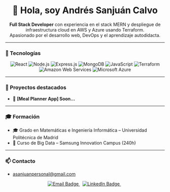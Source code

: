 <h1 align="center">👋 Hola, soy Andrés Sanjuán Calvo</h1>

<p align="center">
  <strong>Full Stack Developer</strong> con experiencia en el stack MERN y despliegue de infraestructura cloud en AWS y Azure usando Terraform. <br/>
  Apasionado por el desarrollo web, DevOps y el aprendizaje autodidacta.
</p>

---

### 🧰 Tecnologías

<p align="center">
  <img title="React" src="https://img.shields.io/badge/React-20232A?style=for-the-badge&logo=react&logoColor=61DAFB" />
  <img title="Node.js" src="https://img.shields.io/badge/Node.js-339933?style=for-the-badge&logo=nodedotjs&logoColor=white" />
  <img title="Express.js" src="https://img.shields.io/badge/Express.js-000000?style=for-the-badge&logo=express&logoColor=white" />
  <img title="MongoDB" src="https://img.shields.io/badge/MongoDB-4EA94B?style=for-the-badge&logo=mongodb&logoColor=white" />
  <img title="JavaScript" src="https://img.shields.io/badge/JavaScript-F7DF1E?style=for-the-badge&logo=javascript&logoColor=black" />
  <img title="Terraform" src="https://img.shields.io/badge/Terraform-623CE4?style=for-the-badge&logo=terraform&logoColor=white" />
  <img title="Amazon Web Services" src="https://img.shields.io/badge/AWS-232F3E?style=for-the-badge&logo=amazonaws&logoColor=white" />
  <img title="Microsoft Azure" src="https://img.shields.io/badge/Azure-0078D4?style=for-the-badge&logo=microsoftazure&logoColor=white" />
  
</p>

---

### 💼 Proyectos destacados

- 🥗 **[Meal Planner App] Soon...**

---

### 🎓 Formación

- 🎓 Grado en Matemáticas e Ingeniería Informática – Universidad Politécnica de Madrid  
- 📜 Curso de Big Data – Samsung Innovation Campus (240h)

---

### 📫 Contacto

- asanjuanpersonal@gmail.com

<p align="center">
  <a href="mailto:asanjuanpersonal@gmail.com" title="Email">
    <img src="https://img.shields.io/badge/Email-D14836?style=for-the-badge&logo=gmail&logoColor=white" alt="Email Badge" />
  </a>
  &nbsp;
  <a href="https://www.linkedin.com/in/andressanjuancalvo" title="LinkedIn">
    <img src="https://img.shields.io/badge/LinkedIn-0A66C2?style=for-the-badge&logo=linkedin&logoColor=white" alt="LinkedIn Badge" />
  </a>
  &nbsp;
  
</p>
